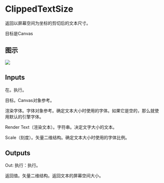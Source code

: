 # ClippedTextSize

返回以屏幕空间为坐标的剪切后的文本尺寸。

目标是Canvas

## 图示

![]($-20221218-18143484.png)

## Inputs

在。执行。

目标。Canvas对象参考。

渲染字体。字体对象参考。确定文本大小时使用的字体。如果它是空的，那么就使用默认的引擎字体。

Render Text（渲染文本）。字符串。决定文字大小的文本。

Scale（刻度）。矢量二维结构。确定文本大小时使用的字体比例。 

## Outputs

Out: 执行：执行。

返回值。矢量二维结构。返回文本的屏幕空间大小。
